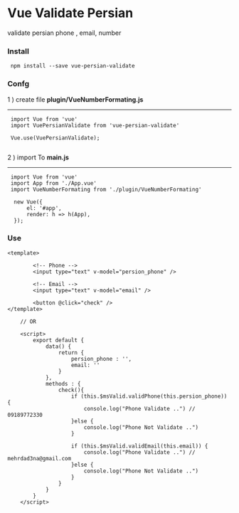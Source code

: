 # Vue Validate Persian 
validate persian phone , email, number

### Install
```
 npm install --save vue-persian-validate
```

### Confg


1 ) create file **plugin/VueNumberFormating.js**


----------

```
 import Vue from 'vue'
 import VuePersianValidate from 'vue-persian-validate'

 Vue.use(VuePersianValidate);
 
```



2 ) import To **main.js**

---

```
 import Vue from 'vue'
 import App from './App.vue'
 import VueNumberFormating from './plugin/VueNumberFormating'
        
  new Vue({
	  el: '#app',
      render: h => h(App),
  }); 

```


### Use
```
<template>

		<!-- Phone -->
        <input type="text" v-model="persion_phone" />
        
        <!-- Email -->
        <input type="text" v-model="email" />
		
		<button @click="check" />
</template>
    
    // OR
    
    <script>
        export default {
            data() {
				return {
					persion_phone : '',
					email: ''
				}
			},
			methods : {
				check(){
					if (this.$msValid.validPhone(this.persion_phone)) {
						console.log("Phone Validate ..") // 09189772330
					}else {
						console.log("Phone Not Validate ..")
					}

					if (this.$msValid.validEmail(this.email)) {
						console.log("Phone Validate ..") // mehrdad3na@gmail.com
					}else {
						console.log("Phone Not Validate ..")
					}
				}
			}
        }
    </script>

```



